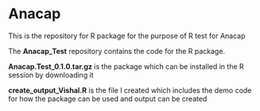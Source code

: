 # Anacap
This is the repository for R package for the purpose of R test for Anacap

The **Anacap_Test** repository contains the code for the R package.

**Anacap.Test_0.1.0.tar.gz** is the package which can be installed in the R session by downloading it

**create_output_Vishal.R** is the file I created which includes the demo code for how the package can be used and output can be created
